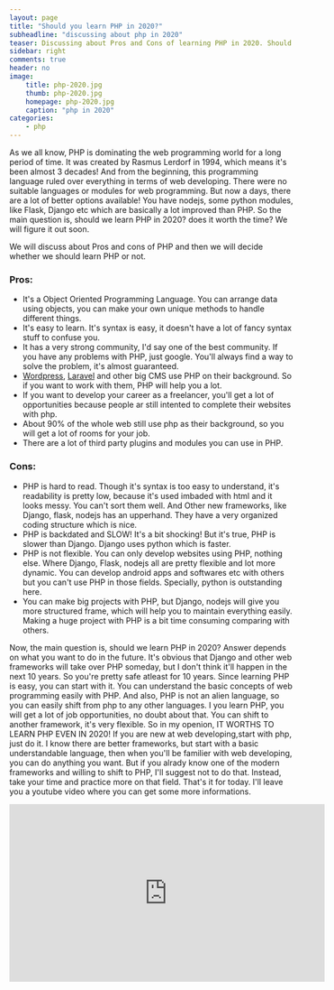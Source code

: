 ```yaml
---
layout: page
title: "Should you learn PHP in 2020?"
subheadline: "discussing about php in 2020"
teaser: Discussing about Pros and Cons of learning PHP in 2020. Should we actually learn PHP in 2020? We will figure it out.  
sidebar: right
comments: true
header: no
image:
    title: php-2020.jpg
    thumb: php-2020.jpg
    homepage: php-2020.jpg
    caption: "php in 2020"
categories: 
    - php
---
```


As we all know, PHP is dominating the web programming world for a long period of time. It was created by Rasmus Lerdorf in 1994, which means it's been almost 3 decades! And from the beginning, this programming language ruled over everything in terms of web developing. There were no suitable languages or modules for web programming. But now a days, there are a lot of better options available! You have nodejs, some python modules, like Flask, Django etc which are basically a lot improved than PHP. So the main question is, should we learn PHP in 2020? does it worth the time? We will figure it out soon.

We will discuss about Pros and cons of PHP and then we will decide whether we should learn PHP or not. 

### Pros:

* It's a Object Oriented Programming Language. You can arrange data using objects, you can make your own unique methods to handle different things. 
* It's easy to learn. It's syntax is easy, it doesn't have a lot of fancy syntax stuff to confuse you.
* It has a very strong community, I'd say one of the best community. If you have any problems with PHP, just google. You'll always find a way to solve the problem, it's almost guaranteed. 
* [Wordpress](https://wordpress.org), [Laravel](https://laravel.com/) and other big CMS use PHP on their background. So if you want to work with them, PHP will help you a lot. 
* If you want to develop your career as a freelancer, you'll get a lot of opportunities because people ar still intented to complete their websites with php. 
* About 90% of the whole web still use php as their background, so you will get a lot of rooms for your job. 
* There are a lot of third party plugins and modules you can use in PHP. 

### Cons: 

* PHP is hard to read. Though it's syntax is too easy to understand, it's readability is pretty low, because it's used imbaded with html and it looks messy. You can't sort them well. And Other new frameworks, like Django, flask, nodejs has an upperhand. They have a very organized coding structure which is nice. 
* PHP is backdated and SLOW! It's a bit shocking! But it's true, PHP is slower than Django. Django uses python which is faster. 
* PHP is not flexible. You can only develop websites using PHP, nothing else. Where Django, Flask, nodejs all are pretty flexible and lot more dynamic. You can develop android apps and softwares etc with others but you can't use PHP in those fields. Specially, python is outstanding here. 
* You can make big projects with PHP, but Django, nodejs will give you more structured frame, which will help you to maintain everything easily. Making a huge project with PHP is a bit time consuming comparing with others. 

Now, the main question is, should we learn PHP in 2020? Answer depends on what you want to do in the future. It's obvious that Django and other web frameworks will take over PHP someday, but I don't think it'll happen in the next 10 years. So you're pretty safe atleast for 10 years. Since learning PHP is easy, you can start with it. You can understand the basic concepts of web programming easily with PHP. And also, PHP is not an alien language, so you can easily shift from php to any other languages. I you learn PHP, you will get a lot of job opportunities, no doubt about that. You can shift to another framework, it's very flexible. So in my openion, IT WORTHS TO LEARN PHP EVEN IN 2020! If you are new at web developing,start with php, just do it. I know there are better frameworks, but start with a basic understandable language, then when you'll be familier with web developing, you can do anything you want. But if you alrady know one of the modern frameworks and willing to shift to PHP, I'll suggest not to do that. Instead, take your time and practice more on that field. That's it for today. I'll leave you a youtube video where you can get some more informations. 

<iframe class="iframe-video" width="560" height="315" src="https://www.youtube.com/embed/NNp51W246mk" frameborder="0" allow="accelerometer; autoplay; encrypted-media; gyroscope; picture-in-picture" allowfullscreen></iframe>